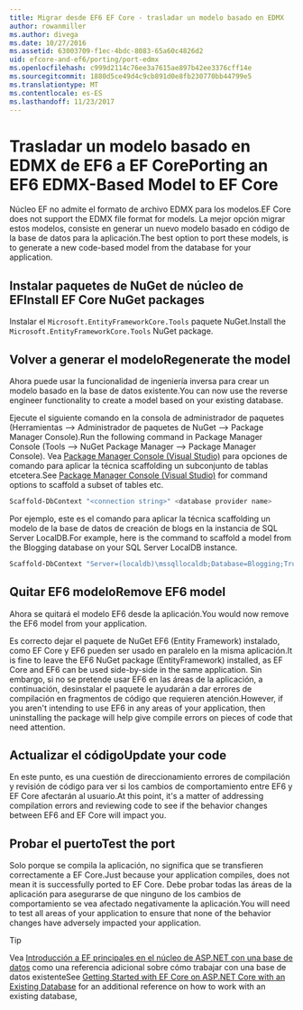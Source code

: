 ```yaml
---
title: Migrar desde EF6 EF Core - trasladar un modelo basado en EDMX
author: rowanmiller
ms.author: divega
ms.date: 10/27/2016
ms.assetid: 63003709-f1ec-4bdc-8083-65a60c4826d2
uid: efcore-and-ef6/porting/port-edmx
ms.openlocfilehash: c999d2114c76ee3a7615ae897b42ee3376cff14e
ms.sourcegitcommit: 1880d5ce49d4c9cb891d0e8fb230770bb44799e5
ms.translationtype: MT
ms.contentlocale: es-ES
ms.lasthandoff: 11/23/2017
---
```

# <a name="porting-an-ef6-edmx-based-model-to-ef-core"></a><span data-ttu-id="05b41-102">Trasladar un modelo basado en EDMX de EF6 a EF Core</span><span class="sxs-lookup"><span data-stu-id="05b41-102">Porting an EF6 EDMX-Based Model to EF Core</span></span>

<span data-ttu-id="05b41-103">Núcleo EF no admite el formato de archivo EDMX para los modelos.</span><span class="sxs-lookup"><span data-stu-id="05b41-103">EF Core does not support the EDMX file format for models.</span></span> <span data-ttu-id="05b41-104">La mejor opción migrar estos modelos, consiste en generar un nuevo modelo basado en código de la base de datos para la aplicación.</span><span class="sxs-lookup"><span data-stu-id="05b41-104">The best option to port these models, is to generate a new code-based model from the database for your application.</span></span>

## <a name="install-ef-core-nuget-packages"></a><span data-ttu-id="05b41-105">Instalar paquetes de NuGet de núcleo de EF</span><span class="sxs-lookup"><span data-stu-id="05b41-105">Install EF Core NuGet packages</span></span>

<span data-ttu-id="05b41-106">Instalar el `Microsoft.EntityFrameworkCore.Tools` paquete NuGet.</span><span class="sxs-lookup"><span data-stu-id="05b41-106">Install the `Microsoft.EntityFrameworkCore.Tools` NuGet package.</span></span>

## <a name="regenerate-the-model"></a><span data-ttu-id="05b41-107">Volver a generar el modelo</span><span class="sxs-lookup"><span data-stu-id="05b41-107">Regenerate the model</span></span>

<span data-ttu-id="05b41-108">Ahora puede usar la funcionalidad de ingeniería inversa para crear un modelo basado en la base de datos existente.</span><span class="sxs-lookup"><span data-stu-id="05b41-108">You can now use the reverse engineer functionality to create a model based on your existing database.</span></span>

<span data-ttu-id="05b41-109">Ejecute el siguiente comando en la consola de administrador de paquetes (Herramientas –> Administrador de paquetes de NuGet –> Package Manager Console).</span><span class="sxs-lookup"><span data-stu-id="05b41-109">Run the following command in Package Manager Console (Tools –> NuGet Package Manager –> Package Manager Console).</span></span> <span data-ttu-id="05b41-110">Vea [Package Manager Console (Visual Studio)](../../core/miscellaneous/cli/powershell.md) para opciones de comando para aplicar la técnica scaffolding un subconjunto de tablas etcetera.</span><span class="sxs-lookup"><span data-stu-id="05b41-110">See [Package Manager Console (Visual Studio)](../../core/miscellaneous/cli/powershell.md) for command options to scaffold a subset of tables etc.</span></span>

``` powershell
Scaffold-DbContext "<connection string>" <database provider name>
```

<span data-ttu-id="05b41-111">Por ejemplo, este es el comando para aplicar la técnica scaffolding un modelo de la base de datos de creación de blogs en la instancia de SQL Server LocalDB.</span><span class="sxs-lookup"><span data-stu-id="05b41-111">For example, here is the command to scaffold a model from the Blogging database on your SQL Server LocalDB instance.</span></span>

``` powershell
Scaffold-DbContext "Server=(localdb)\mssqllocaldb;Database=Blogging;Trusted_Connection=True;" Microsoft.EntityFrameworkCore.SqlServer
```

## <a name="remove-ef6-model"></a><span data-ttu-id="05b41-112">Quitar EF6 modelo</span><span class="sxs-lookup"><span data-stu-id="05b41-112">Remove EF6 model</span></span>

<span data-ttu-id="05b41-113">Ahora se quitará el modelo EF6 desde la aplicación.</span><span class="sxs-lookup"><span data-stu-id="05b41-113">You would now remove the EF6 model from your application.</span></span>

<span data-ttu-id="05b41-114">Es correcto dejar el paquete de NuGet EF6 (Entity Framework) instalado, como EF Core y EF6 pueden ser usado en paralelo en la misma aplicación.</span><span class="sxs-lookup"><span data-stu-id="05b41-114">It is fine to leave the EF6 NuGet package (EntityFramework) installed, as EF Core and EF6 can be used side-by-side in the same application.</span></span> <span data-ttu-id="05b41-115">Sin embargo, si no se pretende usar EF6 en las áreas de la aplicación, a continuación, desinstalar el paquete le ayudarán a dar errores de compilación en fragmentos de código que requieren atención.</span><span class="sxs-lookup"><span data-stu-id="05b41-115">However, if you aren't intending to use EF6 in any areas of your application, then uninstalling the package will help give compile errors on pieces of code that need attention.</span></span>

## <a name="update-your-code"></a><span data-ttu-id="05b41-116">Actualizar el código</span><span class="sxs-lookup"><span data-stu-id="05b41-116">Update your code</span></span>

<span data-ttu-id="05b41-117">En este punto, es una cuestión de direccionamiento errores de compilación y revisión de código para ver si los cambios de comportamiento entre EF6 y EF Core afectarán al usuario.</span><span class="sxs-lookup"><span data-stu-id="05b41-117">At this point, it's a matter of addressing compilation errors and reviewing code to see if the behavior changes between EF6 and EF Core will impact you.</span></span>

## <a name="test-the-port"></a><span data-ttu-id="05b41-118">Probar el puerto</span><span class="sxs-lookup"><span data-stu-id="05b41-118">Test the port</span></span>

<span data-ttu-id="05b41-119">Solo porque se compila la aplicación, no significa que se transfieren correctamente a EF Core.</span><span class="sxs-lookup"><span data-stu-id="05b41-119">Just because your application compiles, does not mean it is successfully ported to EF Core.</span></span> <span data-ttu-id="05b41-120">Debe probar todas las áreas de la aplicación para asegurarse de que ninguno de los cambios de comportamiento se vea afectado negativamente la aplicación.</span><span class="sxs-lookup"><span data-stu-id="05b41-120">You will need to test all areas of your application to ensure that none of the behavior changes have adversely impacted your application.</span></span>

> [!TIP]
> <span data-ttu-id="05b41-121">Vea [Introducción a EF principales en el núcleo de ASP.NET con una base de datos](xref:core/get-started/aspnetcore/existing-db) como una referencia adicional sobre cómo trabajar con una base de datos existente</span><span class="sxs-lookup"><span data-stu-id="05b41-121">See [Getting Started with EF Core on ASP.NET Core with an Existing Database](xref:core/get-started/aspnetcore/existing-db) for an additional reference on how to work with an existing database,</span></span> 
